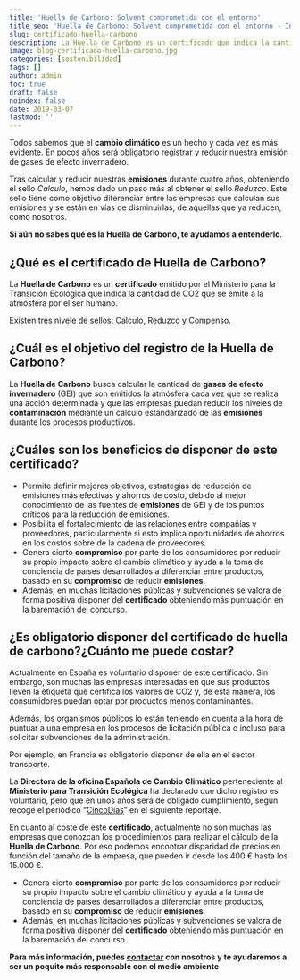 ```yaml
---
title: 'Huella de Carbono: Solvent comprometida con el entorno'
title_seo: 'Huella de Carbono: Solvent comprometida con el entorno - Ingeniería Solvent'
slug: certificado-huella-carbono
description: La Huella de Carbono es un certificado que indica la cantidad de CO2 que se emite a la atmósfera por el ser humano.
image: blog-certificado-huella-carbono.jpg
categories: [sostenibilidad]
tags: []
author: admin
toc: true
draft: false
noindex: false
date: 2019-03-07
lastmod: ''
---
```

Todos sabemos que el **cambio climático** es un hecho y cada vez es más evidente. En pocos años será obligatorio registrar y reducir nuestra emisión de gases de efecto invernadero.

Tras calcular y reducir nuestras **emisiones** durante cuatro años, obteniendo el sello _Calculo_, hemos dado un paso más al obtener el sello _Reduzco_. Este sello tiene como objetivo diferenciar entre las empresas que calculan sus emisiones y se están en vías de disminuirlas, de aquellas que ya reducen, como nosotros.

**Si aún no sabes qué es la Huella de Carbono, te ayudamos a entenderlo**.

## ¿Qué es el certificado de Huella de Carbono?

La **Huella de Carbono** es un **certificado** emitido por el Ministerio para la Transición Ecológica que indica la cantidad de CO2 que se emite a la atmósfera por el ser humano.

Existen tres nivele de sellos: Calculo, Reduzco y Compenso.

## ¿Cuál es el objetivo del registro de la Huella de Carbono?

La **Huella de Carbono** busca calcular la cantidad de **gases de efecto invernadero** (GEI) que son emitidos la atmósfera cada vez que se realiza una acción determinada y que las empresas puedan reducir los niveles de **contaminación** mediante un cálculo estandarizado de las **emisiones** durante los procesos productivos.

## ¿Cuáles son los beneficios de disponer de este certificado?

- Permite definir mejores objetivos, estrategias de reducción de emisiones más efectivas y ahorros de costo, debido al mejor conocimiento de las fuentes de **emisiones** de GEI y de los puntos críticos para la reducción de emisiones.
- Posibilita el fortalecimiento de las relaciones entre compañías y proveedores, particularmente si esto implica oportunidades de ahorros en los costos sobre de la cadena de proveedores.
- Genera cierto **compromiso** por parte de los consumidores por reducir su propio impacto sobre el cambio climático y ayuda a la toma de conciencia de países desarrollados a diferenciar entre productos, basado en su **compromiso** de reducir **emisiones**.
- Además, en muchas licitaciones públicas y subvenciones se valora de forma positiva disponer del **certificado** obteniendo más puntuación en la baremación del concurso.

## ¿Es obligatorio disponer del certificado de huella de carbono?¿Cuánto me puede costar?

Actualmente en España es voluntario disponer de este certificado. Sin embargo, son muchas las empresas interesadas en que sus productos lleven la etiqueta que certifica los valores de CO2 y, de esta manera, los consumidores puedan optar por productos menos contaminantes.

Además, los organismos públicos lo están teniendo en cuenta a la hora de puntuar a una empresa en los procesos de licitación pública o incluso para solicitar subvenciones de la administración.

Por ejemplo, en Francia es obligatorio disponer de ella en el sector transporte.

La **Directora de la oficina Española de Cambio Climático** perteneciente al **Ministerio para Transición Ecológica** ha declarado que dicho registro es voluntario, pero que en unos años será de obligado cumplimiento, según recoge el periódico “[CincoDías](https://cincodias.elpais.com/cincodias/2018/06/04/companias/1528135610_781775.html)” en el siguiente reportaje.

En cuanto al coste de este **certificado**, actualmente no son muchas las empresas que conozcan los procedimientos para realizar el cálculo de la **Huella de Carbono**. Por eso podemos encontrar disparidad de precios en función del tamaño de la empresa, que pueden ir desde los 400 € hasta los 15.000 €.

- Genera cierto **compromiso** por parte de los consumidores por reducir su propio impacto sobre el cambio climático y ayuda a la toma de conciencia de países desarrollados a diferenciar entre productos, basado en su **compromiso** de reducir **emisiones**.
- Además, en muchas licitaciones públicas y subvenciones se valora de forma positiva disponer del **certificado** obteniendo más puntuación en la baremación del concurso.

**Para más información, puedes [contactar](/contacto/) con nosotros y te ayudaremos a ser un poquito más responsable con el medio ambiente**
